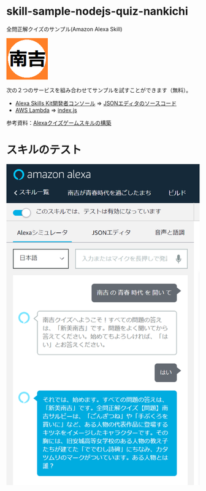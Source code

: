 # skill-sample-nodejs-quiz-nankichi
全問正解クイズのサンプル(Amazon Alexa Skill)

<img src="https://github.com/jp-96/skill-sample-nodejs-quiz-nankichi/blob/master/%E5%8D%97%E5%90%89s.png?raw=true"/>

次の２つのサービスを組み合わせてサンプルを試すことができます（無料）。
* [Alexa Skills Kit開発者コンソール](https://developer.amazon.com/alexa/console/ask) ⇒ [JSONエディタのソースコード](./models/ja-JP.json)
* [AWS Lambda](https://ap-northeast-1.console.aws.amazon.com/lambda/home?region=ap-northeast-1#/functions) ⇒ [index.js](./lambda/custom/index.js)

参考資料：[Alexaクイズゲームスキルの構築](https://github.com/jp-96/skill-sample-nodejs-quiz-game/tree/ja-JP)

# スキルのテスト

<img src="https://github.com/jp-96/skill-sample-nodejs-quiz-nankichi/blob/master/%E5%85%A8%E5%95%8F%E6%AD%A3%E8%A7%A3%E3%82%AF%E3%82%A4%E3%82%BA%E3%81%AE%E3%82%B5%E3%83%B3%E3%83%97%E3%83%AB.png?raw=true"/>
